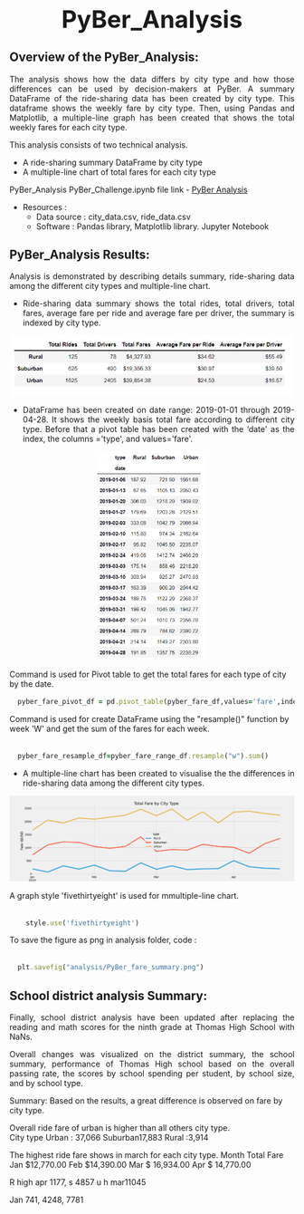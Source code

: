 ## **<h1 align="center"> PyBer_Analysis**




  ## Overview of the PyBer_Analysis: 
<p align="justify">The analysis shows how the data differs by city type and how those differences can be used by decision-makers at PyBer. A summary DataFrame of the ride-sharing data has been created by city type. This dataframe shows the weekly fare by city type.  Then, using Pandas and Matplotlib, a multiple-line graph has been created that shows the total weekly fares for each city type. <p>

<p align="justify">This analysis consists of two technical analysis.<p>

  - A ride-sharing summary DataFrame by city type
  - A multiple-line chart of total fares for each city type

 
  PyBer_Analysis PyBer_Challenge.ipynb file link -  [ PyBer Analysis](https://github.com/sharifbhuiyan/PyBer_Analysis/blob/main/PyBer_Challenge.ipynb)  

  
- Resources :
  - Data source : city_data.csv, ride_data.csv
  - Software : Pandas library, Matplotlib library. Jupyter Notebook


  
  
 ## PyBer_Analysis Results: 
  
<p align="justify"> Analysis is demonstrated by describing details summary, ride-sharing data among the different city types and multiple-line chart.<p>

- <p align="justify">Ride-sharing data summary shows the total rides, total drivers, total fares, average fare per ride and average fare per driver, the summary is indexed by city type.<p>

  
<p align="center">
  <img width="500" src=https://github.com/sharifbhuiyan/PyBer_Analysis/blob/main/analysis/pyber%20summary.png
</p>

  
  
  - <p align="justify">DataFrame has been created on date range: 2019-01-01 through 2019-04-28. It shows the weekly basis total fare according to different city type. Before that a pivot table has been created with the ‘date' as the index, the columns ='type', and values='fare'.<p>
  
   
<p align="center">
  <img width="200" src=https://github.com/sharifbhuiyan/PyBer_Analysis/blob/main/analysis/pyber%20weekly%20fare.png
</p>
  
 
Command is used for Pivot table to get the total fares for each type of city by the date. 

```ruby
  pyber_fare_pivot_df = pd.pivot_table(pyber_fare_df,values='fare',index=['date'], columns=["type"])
```

  
  Command is used for create DataFrame using the "resample()" function by week 'W' and get the sum of the fares for each week.
  ```ruby
    
    pyber_fare_resample_df=pyber_fare_range_df.resample("w").sum()

```
 

  
- <p align="justify">A multiple-line chart has been created to visualise the the differences in ride-sharing data among the different city types.<p>

<p align="center">
  <img width="800" src=https://github.com/sharifbhuiyan/PyBer_Analysis/blob/main/analysis/PyBer_fare_summary.png
</p>
  


A graph style 'fivethirtyeight' is used for mmultiple-line chart.

```ruby
    
    style.use('fivethirtyeight')

```
  

   
To save the figure as png in analysis folder, code :
```ruby
      
  plt.savefig("analysis/PyBer_fare_summary.png")

```
 
  
  
 

     
    
    
    
## School district analysis Summary:
<p align="justify">Finally, school district analysis have been updated after replacing the reading and math scores for the ninth grade at Thomas High School with NaNs. </p>

<p align="justify">Overall changes was visualized on the district summary, the school summary, performance of Thomas High school based on the overall passing rate,  the scores by school spending per student, by school size, and by school type.</p>

Summary: Based on the results, a great difference is observed on fare by city type.

Overall ride fare of urban is higher than all others city type.  
City type
Urban :                       37,066 
Suburban17,883
Rural :3,914

The highest ride fare shows in march for each city type.
Month Total Fare
Jan $12,770.00
Feb $14,390.00
Mar $ 16,934.00
Apr $ 14,770.00

R high apr 1177, s 4857 u h mar11045

Jan 741, 4248, 7781  


